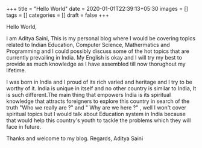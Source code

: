 +++
title = "Hello World"
date = 2020-01-01T22:39:13+05:30
images = []
tags = []
categories = []
draft = false
+++

Hello World,
 
 I am Aditya Saini, This is my personal blog where I would be covering topics related to Indian Education, Computer Science, Mathermatics and Programming and I could possibly discuss some of the hot topics that are currently prevailing in India. My English is okay and I will try my best to provide as much knowledge as I have assembled till now thorughout my lifetime.

 I was born in India and I proud of its rich varied and heritage and I try to be worthy of it. India is unique in itself and no other country is similar to India, It is such different.The main thing that empowers India is its spiritual knowledge that attracts foreigners to explore this country in search of the truth "Who we really are ?" and " Why are we here ?" , well I won't cover spiritual topics but I would talk about Education system in India because that would help this country's youth to tackle the problems which they will face in future.

Thanks and welcome to my blog.
Regards,
Aditya Saini